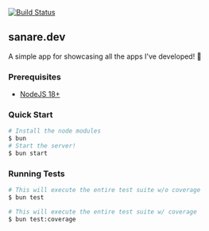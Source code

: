 [![Build Status](https://img.shields.io/github/actions/workflow/status/cecilia-sanare/sanare.dev/ci.yml?branch=main)](https://github.com/cecilia-sanare/sanare.dev/actions/workflows/ci.yml?query=branch%3Amain)

<!-- TODO: Enable coverage once bun supports it natively -->
<!-- [![Coveralls](https://img.shields.io/coveralls/github/cecilia-sanare/sanare.dev)](https://coveralls.io/github/cecilia-sanare/sanare.dev) -->

## sanare.dev

A simple app for showcasing all the apps I've developed! :tada:

### Prerequisites

- [NodeJS 18+](https://nodejs.org/en)

### Quick Start

```sh
# Install the node modules
$ bun
# Start the server!
$ bun start
```

### Running Tests

```sh
# This will execute the entire test suite w/o coverage
$ bun test

# This will execute the entire test suite w/ coverage
$ bun test:coverage
```
